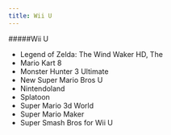```yaml
---
title: Wii U
---
```


#####Wii U

- Legend of Zelda: The Wind Waker HD, The
- Mario Kart 8
- Monster Hunter 3 Ultimate
- New Super Mario Bros U
- Nintendoland
- Splatoon
- Super Mario 3d World
- Super Mario Maker
- Super Smash Bros for Wii U
